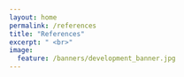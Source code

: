 ```yaml
---
layout: home
permalink: /references
title: "References"
excerpt: " <br>"
image:
  feature: /banners/development_banner.jpg
---
```

